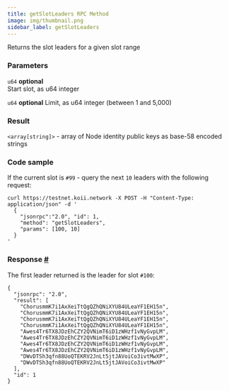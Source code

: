 ```yaml
--- 
title: getSlotLeaders RPC Method 
image: img/thumbnail.png 
sidebar_label: getSlotLeaders
---  
```


Returns the slot leaders for a given slot range

### Parameters
`u64` **optional**  
Start slot, as u64 integer  

`u64` **optional**
Limit, as u64 integer (between 1 and 5,000)

### Result

`<array[string]>` - array of Node identity public keys as base-58 encoded strings

### Code sample

If the current slot is `#99` - query the next `10` leaders with the following request:

```
curl https://testnet.koii.network -X POST -H "Content-Type: application/json" -d '
  {
    "jsonrpc":"2.0", "id": 1,
    "method": "getSlotLeaders",
    "params": [100, 10]
  }
'
```


### Response [#](#response)

The first leader returned is the leader for slot `#100`:

```
{
  "jsonrpc": "2.0",
  "result": [
    "ChorusmmK7i1AxXeiTtQgQZhQNiXYU84ULeaYF1EH15n",
    "ChorusmmK7i1AxXeiTtQgQZhQNiXYU84ULeaYF1EH15n",
    "ChorusmmK7i1AxXeiTtQgQZhQNiXYU84ULeaYF1EH15n",
    "ChorusmmK7i1AxXeiTtQgQZhQNiXYU84ULeaYF1EH15n",
    "Awes4Tr6TX8JDzEhCZY2QVNimT6iD1zWHzf1vNyGvpLM",
    "Awes4Tr6TX8JDzEhCZY2QVNimT6iD1zWHzf1vNyGvpLM",
    "Awes4Tr6TX8JDzEhCZY2QVNimT6iD1zWHzf1vNyGvpLM",
    "Awes4Tr6TX8JDzEhCZY2QVNimT6iD1zWHzf1vNyGvpLM",
    "DWvDTSh3qfn88UoQTEKRV2JnLt5jtJAVoiCo3ivtMwXP",
    "DWvDTSh3qfn88UoQTEKRV2JnLt5jtJAVoiCo3ivtMwXP"
  ],
  "id": 1
}
```
